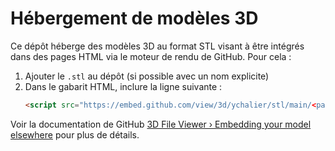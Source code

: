 # Hébergement de modèles 3D

Ce dépôt héberge des modèles 3D au format STL visant à être intégrés dans des pages HTML via le moteur de rendu de GitHub. Pour cela :

1. Ajouter le `.stl` au dépôt (si possible avec un nom explicite)
2. Dans le gabarit HTML, inclure la ligne suivante :
   ```html
   <script src="https://embed.github.com/view/3d/ychalier/stl/main/<path_to_file>"></script>
   ```

Voir la documentation de GitHub [3D File Viewer › Embedding your model elsewhere](https://docs.github.com/en/free-pro-team@latest/github/managing-files-in-a-repository/3d-file-viewer#embedding-your-model-elsewhere) pour plus de détails.
